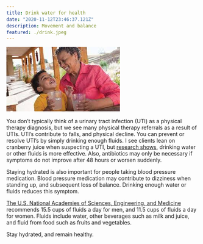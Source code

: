 ```yaml
---
title: Drink water for health
date: "2020-11-12T23:46:37.121Z"
description: Movement and balance
featured: ./drink.jpeg
---
```

![Movement and balance](./drink.jpeg)

You don’t typically think of a urinary tract infection (UTI) as a physical therapy diagnosis, but we see many physical therapy referrals as a result of UTIs.  UTI’s contribute to falls, and physical decline.  You can prevent or resolve UTI’s by simply drinking enough fluids.  I see clients lean on cranberry juice when suspecting a UTI, but [research shows](https://www.bbc.com/news/health-44047013), drinking water or other fluids is more effective.  Also, antibiotics may only be necessary if symptoms do not improve after 48 hours or worsen suddenly.

Staying hydrated is also important for people taking blood pressure medication.  Blood pressure medication may contribute to dizziness when standing up, and subsequent loss of balance.  Drinking enough water or fluids reduces this symptom.

[The U.S. National Academies of Sciences, Engineering, and Medicine](https://www.mayoclinic.org/healthy-lifestyle/nutrition-and-healthy-eating/in-depth/water/art-20044256#:~:text=The%20U.S.%20National%20Academies%20of,fluids%20a%20day%20for%20women) recommends 15.5 cups of fluids a day for men, and 11.5 cups of fluids a day for women.  Fluids include water, other beverages such as milk and juice, and fluid from food such as fruits and vegetables.  

Stay hydrated, and remain healthy.